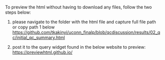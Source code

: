 To preview the html without having to download any files, follow the two steps below:

1. please navigate to the folder with the html file and capture full file path or copy path 1 below
https://github.com/tkakinyi/uconn_finalp/blob/qcdiscussion/results/02_qc/initial_qc_summary.html

3. post it to the query widget found in the below website to preview: 
https://previewhtml.github.io/
